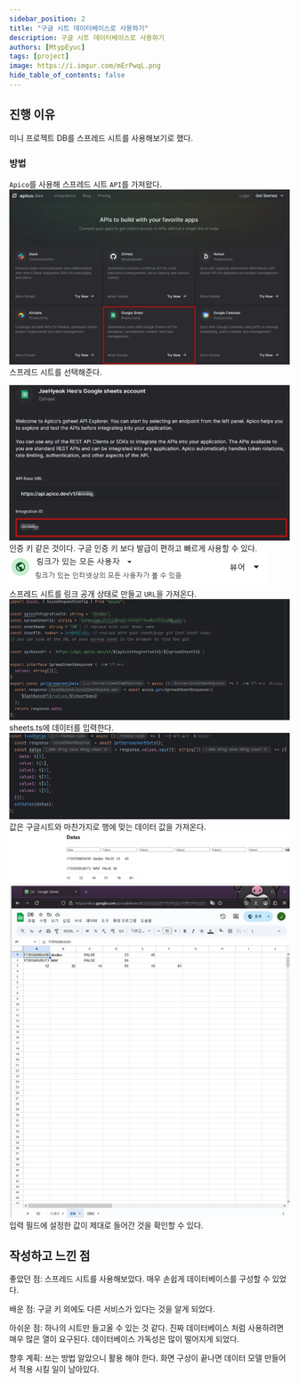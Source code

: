 ```yaml
---
sidebar_position: 2
title: "구글 시트 데이터베이스로 사용하기"
description: 구글 시트 데이터베이스로 사용하기
authors: [MtypEyuc]
tags: [project]
image: https://i.imgur.com/mErPwqL.png
hide_table_of_contents: false
---
```


## 진행 이유
미니 프로젝트 DB를 스프레드 시트를 사용해보기로 했다.
### 방법
`Apico`를 사용해 스프레드 시트 `API`를 가져왔다.   
![](./img/0215/001.webp)  
스프레드 시트를 선택해준다.  


![](./img/0215/002.webp)  
인증 키 같은 것이다. 구글 인증 키 보다 발급이 편하고 빠르게 사용할 수 있다.  
![](./img/0215/003.webp)  
스프레드 시트를 링크 공개 상태로 만들고 `URL`을 가져온다.  
![](./img/0215/004.webp)  
sheets.ts에 데이터를 입력한다.  
![](./img/0215/006.webp)  
값은 구글시트와 마찬가지로 행에 맞는 데이터 값을 가져온다.  
![](./img/0215/005.webp)  
입력 필드에 설정한 값이 제대로 들어간 것을 확인할 수 있다.  

## 작성하고 느낀 점
좋았던 점: 스프레드 시트를 사용해보았다. 매우 손쉽게 데이터베이스를 구성할 수 있었다.

배운 점: 구글 키 외에도 다른 서비스가 있다는 것을 알게 되었다.

아쉬운 점: 하나의 시트만 들고올 수 있는 것 같다. 진짜 데이터베이스 처럼 사용하려면 매우 많은 열이 요구된다. 데이터베이스 가독성은 많이 떨어지게 되었다.

향후 계획: 쓰는 방법 알았으니 활용 해야 한다. 화면 구상이 끝나면 데이터 모델 만들어서 적용 시킬 일이 남아있다. 
